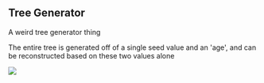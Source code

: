 ## Tree Generator

A weird tree generator thing

The entire tree is generated off of a single seed value and an 'age', and can be reconstructed based on these two values alone

![](http://i.imgur.com/YVDWc.png)

